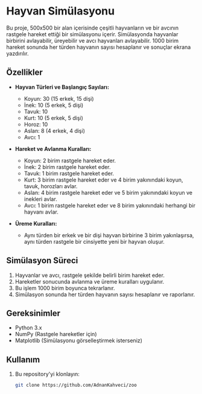 # Hayvan Simülasyonu

Bu proje, 500x500 bir alan içerisinde çeşitli hayvanların ve bir avcının rastgele hareket ettiği bir simülasyonu içerir. 
Simülasyonda hayvanlar birbirini avlayabilir, üreyebilir ve avcı hayvanları avlayabilir. 
1000 birim hareket sonunda her türden hayvanın sayısı hesaplanır ve sonuçlar ekrana yazdırılır.

## Özellikler

- **Hayvan Türleri ve Başlangıç Sayıları:**
  - Koyun: 30 (15 erkek, 15 dişi)
  - İnek: 10 (5 erkek, 5 dişi)
  - Tavuk: 10
  - Kurt: 10 (5 erkek, 5 dişi)
  - Horoz: 10
  - Aslan: 8 (4 erkek, 4 dişi)
  - Avcı: 1

- **Hareket ve Avlanma Kuralları:**
  - Koyun: 2 birim rastgele hareket eder.
  - İnek: 2 birim rastgele hareket eder.
  - Tavuk: 1 birim rastgele hareket eder.
  - Kurt: 3 birim rastgele hareket eder ve 4 birim yakınındaki koyun, tavuk, horozları avlar.
  - Aslan: 4 birim rastgele hareket eder ve 5 birim yakınındaki koyun ve inekleri avlar.
  - Avcı: 1 birim rastgele hareket eder ve 8 birim yakınındaki herhangi bir hayvanı avlar.

- **Üreme Kuralları:**
  - Aynı türden bir erkek ve bir dişi hayvan birbirine 3 birim yakınlaşırsa, aynı türden rastgele bir cinsiyette yeni bir hayvan oluşur.

## Simülasyon Süreci

1. Hayvanlar ve avcı, rastgele şekilde belirli birim hareket eder.
2. Hareketler sonucunda avlanma ve üreme kuralları uygulanır.
3. Bu işlem 1000 birim boyunca tekrarlanır.
4. Simülasyon sonunda her türden hayvanın sayısı hesaplanır ve raporlanır.

## Gereksinimler

- Python 3.x
- NumPy (Rastgele hareketler için)
- Matplotlib (Simülasyonu görselleştirmek isterseniz)

## Kullanım

1. Bu repository'yi klonlayın:
   ```bash
   git clone https://github.com/AdnanKahveci/zoo
